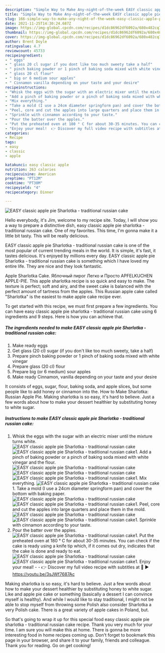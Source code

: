 ```yaml
---
description: "Simple Way to Make Any-night-of-the-week EASY classic apple pie Sharlotka - traditional russian cake"
title: "Simple Way to Make Any-night-of-the-week EASY classic apple pie Sharlotka - traditional russian cake"
slug: 166-simple-way-to-make-any-night-of-the-week-easy-classic-apple-pie-sharlotka-traditional-russian-cake
date: 2021-11-25T14:30:24.687Z
image: https://img-global.cpcdn.com/recipes/d1dc86962df6092a/680x482cq70/easy-classic-apple-pie-sharlotka-traditional-russian-cake-recipe-main-photo.jpg
thumbnail: https://img-global.cpcdn.com/recipes/d1dc86962df6092a/680x482cq70/easy-classic-apple-pie-sharlotka-traditional-russian-cake-recipe-main-photo.jpg
cover: https://img-global.cpcdn.com/recipes/d1dc86962df6092a/680x482cq70/easy-classic-apple-pie-sharlotka-traditional-russian-cake-recipe-main-photo.jpg
author: Brent Doyle
ratingvalue: 4.7
reviewcount: 45733
recipeingredient:
- " eggs"
- " glass 20 cl sugar if you dont like too much sweety take a half"
- " pinch baking powder or 1 pinch of baking soda mixed with white vinegar"
- " glass 20 cl flour"
- " big or 6 medium sour apples"
- " Cinnamon vanilla depending on your taste and your desire"
recipeinstructions:
- "Whisk the eggs with the sugar with an electric mixer until the mixture turns white."
- "Add a pinch of baking powder or a pinch of baking soda mixed with white vinegar and the flour."
- "Mix everything."
- "Take a mold (I use a 24cm diameter springform pan) and cover the bottom with baking paper."
- "Peel, core and cut the apples into large quarters and place them in the mold."
- "Sprinkle with cinnamon according to your taste."
- "Pour the batter over the apples."
- "Put the preheated oven at 180 ° C for about 30-35 minutes. You can check if the cake is ready using a knife tip which, if it comes out dry, indicates that the cake is done and ready to eat."
- "Enjoy your meal!  👉 Discover my full video recipe with subtitles at 🎦 ► https://youtu.be/3sJWf7687Ac"
categories:
- Recipe
tags:
- easy
- classic
- apple

katakunci: easy classic apple 
nutrition: 263 calories
recipecuisine: American
preptime: "PT12M"
cooktime: "PT30M"
recipeyield: "4"
recipecategory: Dinner

---
```



![EASY classic apple pie Sharlotka - traditional russian cake](https://img-global.cpcdn.com/recipes/d1dc86962df6092a/680x482cq70/easy-classic-apple-pie-sharlotka-traditional-russian-cake-recipe-main-photo.jpg)

Hello everybody, it's Jim, welcome to my recipe site. Today, I will show you a way to prepare a distinctive dish, easy classic apple pie sharlotka - traditional russian cake. One of my favorites. This time, I'm gonna make it a little bit tasty. This will be really delicious.

EASY classic apple pie Sharlotka - traditional russian cake is one of the most popular of current trending meals in the world. It is simple, it's fast, it tastes delicious. It's enjoyed by millions every day. EASY classic apple pie Sharlotka - traditional russian cake is something which I have loved my entire life. They are nice and they look fantastic.

Apple Sharlotka Cake. Яблочный пирог Легко и Просто APFELKUCHEN APPLE-PIE. This apple sharlotka recipe is so quick and easy to make. The texture is perfect; soft and airy, and the sweet cake is balanced with the perfect amount of tartness from the apples. This Russian apple cake called &#34;Sharlotka&#34; is the easiest to make apple cake recipe ever.


To get started with this recipe, we must first prepare a few ingredients. You can have easy classic apple pie sharlotka - traditional russian cake using 6 ingredients and 9 steps. Here is how you can achieve that.

<!--inarticleads1-->

##### The ingredients needed to make EASY classic apple pie Sharlotka - traditional russian cake:

1. Make ready  eggs
1. Get  glass (20 cl) sugar (if you don&#39;t like too much sweety, take a half)
1. Prepare  pinch baking powder or 1 pinch of baking soda mixed with white vinegar
1. Prepare  glass (20 cl) flour
1. Prepare  big (or 6 medium) sour apples
1. Make ready  Cinnamon, vanilla depending on your taste and your desire


It consists of eggs, sugar, flour, baking soda, and apple slices, but some people like to add honey or cinnamon into the. How to Make Sharlotka: Russian Apple Pie. Making sharlotka is so easy, it&#39;s hard to believe. Just a few words about how to make your dessert healthier by substituting honey to white sugar. 

<!--inarticleads2-->

##### Instructions to make EASY classic apple pie Sharlotka - traditional russian cake:

1. Whisk the eggs with the sugar with an electric mixer until the mixture turns white.
<img src="//assets-global.cpcdn.com/assets/icons/button_play-2c75c40dde080a61004c1f40b05d8f140eaff45d7e9e6481dc71c63d2e7c4909.png" alt="EASY classic apple pie Sharlotka - traditional russian cake"><img src="//assets-global.cpcdn.com/assets/icons/button_play-2c75c40dde080a61004c1f40b05d8f140eaff45d7e9e6481dc71c63d2e7c4909.png" alt="EASY classic apple pie Sharlotka - traditional russian cake">1. Add a pinch of baking powder or a pinch of baking soda mixed with white vinegar and the flour.
<img src="//assets-global.cpcdn.com/assets/icons/button_play-2c75c40dde080a61004c1f40b05d8f140eaff45d7e9e6481dc71c63d2e7c4909.png" alt="EASY classic apple pie Sharlotka - traditional russian cake"><img src="//assets-global.cpcdn.com/assets/icons/button_play-2c75c40dde080a61004c1f40b05d8f140eaff45d7e9e6481dc71c63d2e7c4909.png" alt="EASY classic apple pie Sharlotka - traditional russian cake"><img src="//assets-global.cpcdn.com/assets/icons/button_play-2c75c40dde080a61004c1f40b05d8f140eaff45d7e9e6481dc71c63d2e7c4909.png" alt="EASY classic apple pie Sharlotka - traditional russian cake">1. Mix everything.
<img src="//assets-global.cpcdn.com/assets/icons/button_play-2c75c40dde080a61004c1f40b05d8f140eaff45d7e9e6481dc71c63d2e7c4909.png" alt="EASY classic apple pie Sharlotka - traditional russian cake">1. Take a mold (I use a 24cm diameter springform pan) and cover the bottom with baking paper.
<img src="//assets-global.cpcdn.com/assets/icons/button_play-2c75c40dde080a61004c1f40b05d8f140eaff45d7e9e6481dc71c63d2e7c4909.png" alt="EASY classic apple pie Sharlotka - traditional russian cake"><img src="//assets-global.cpcdn.com/assets/icons/button_play-2c75c40dde080a61004c1f40b05d8f140eaff45d7e9e6481dc71c63d2e7c4909.png" alt="EASY classic apple pie Sharlotka - traditional russian cake">1. Peel, core and cut the apples into large quarters and place them in the mold.
<img src="//assets-global.cpcdn.com/assets/icons/button_play-2c75c40dde080a61004c1f40b05d8f140eaff45d7e9e6481dc71c63d2e7c4909.png" alt="EASY classic apple pie Sharlotka - traditional russian cake"><img src="//assets-global.cpcdn.com/assets/icons/button_play-2c75c40dde080a61004c1f40b05d8f140eaff45d7e9e6481dc71c63d2e7c4909.png" alt="EASY classic apple pie Sharlotka - traditional russian cake">1. Sprinkle with cinnamon according to your taste.
1. Pour the batter over the apples.
<img src="//assets-global.cpcdn.com/assets/icons/button_play-2c75c40dde080a61004c1f40b05d8f140eaff45d7e9e6481dc71c63d2e7c4909.png" alt="EASY classic apple pie Sharlotka - traditional russian cake">1. Put the preheated oven at 180 ° C for about 30-35 minutes. You can check if the cake is ready using a knife tip which, if it comes out dry, indicates that the cake is done and ready to eat.
<img src="//assets-global.cpcdn.com/assets/icons/button_play-2c75c40dde080a61004c1f40b05d8f140eaff45d7e9e6481dc71c63d2e7c4909.png" alt="EASY classic apple pie Sharlotka - traditional russian cake"><img src="//assets-global.cpcdn.com/assets/icons/button_play-2c75c40dde080a61004c1f40b05d8f140eaff45d7e9e6481dc71c63d2e7c4909.png" alt="EASY classic apple pie Sharlotka - traditional russian cake">1. Enjoy your meal! -  - 👉 Discover my full video recipe with subtitles at 🎦 ► https://youtu.be/3sJWf7687Ac


Making sharlotka is so easy, it&#39;s hard to believe. Just a few words about how to make your dessert healthier by substituting honey to white sugar. Like and apple pie cake or something (basically a dessert I can convince myself is healthy). And while I would like to stay traditional, I might not be able to stop myself from throwing some Polish also consider Sharlotka a very Polish cake. There is a great variety of apple cakes in Poland, but. 

So that's going to wrap it up for this special food easy classic apple pie sharlotka - traditional russian cake recipe. Thank you very much for your time. I am sure you will make this at home. There is gonna be more interesting food in home recipes coming up. Don't forget to bookmark this page in your browser, and share it to your family, friends and colleague. Thank you for reading. Go on get cooking!
